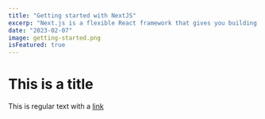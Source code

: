 ```yaml
---
title: "Getting started with NextJS"
excerp: "Next.js is a flexible React framework that gives you building blocks to create fast web applications."
date: "2023-02-07"
image: getting-started.png
isFeatured: true
---
```


# This is a title

This is regular text with a [link](www.google.com)
